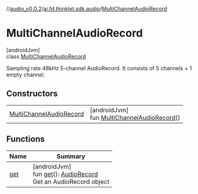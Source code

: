 //[audio_v0.0.2](../../../index.md)/[ai.fd.thinklet.sdk.audio](../index.md)/[MultiChannelAudioRecord](index.md)

# MultiChannelAudioRecord

[androidJvm]\
class [MultiChannelAudioRecord](index.md)

Sampling rate 48kHz 5-channel AudioRecord. It consists of 5 channels + 1 empty channel.

## Constructors

| | |
|---|---|
| [MultiChannelAudioRecord](-multi-channel-audio-record.md) | [androidJvm]<br>fun [MultiChannelAudioRecord](-multi-channel-audio-record.md)() |

## Functions

| Name | Summary |
|---|---|
| [get](get.md) | [androidJvm]<br>fun [get](get.md)(): [AudioRecord](https://developer.android.com/reference/kotlin/android/media/AudioRecord.html)<br>Get an AudioRecord object |
